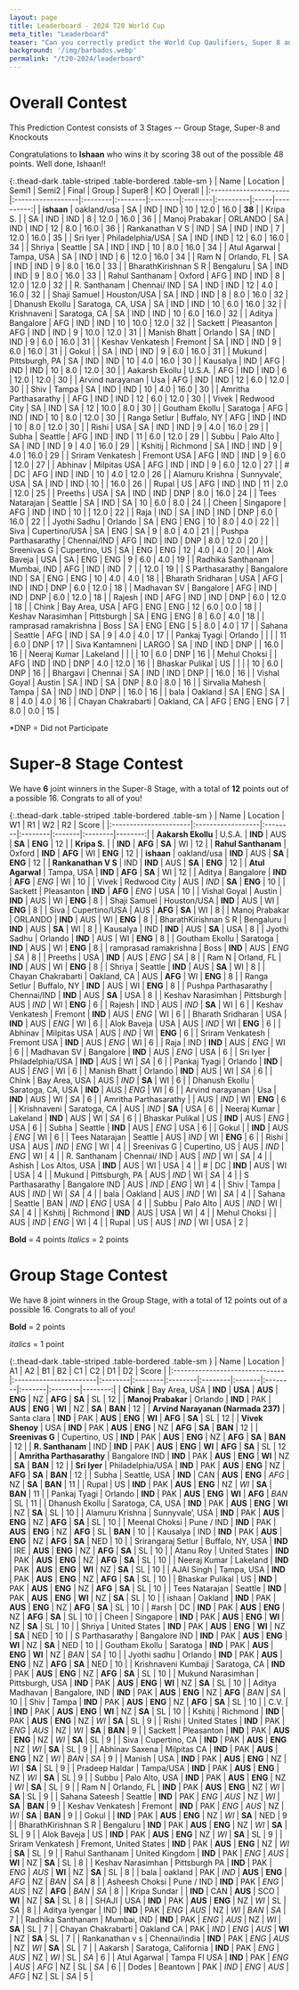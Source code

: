 ```yaml
---
layout: page
title: Leaderboard - 2024 T20 World Cup
meta_title: "Leaderboard"
teaser: "Can you correctly predict the World Cup Qaulifiers, Super 8 and the Knock-out?"
background: '/img/barbados.webp'
permalink: "/t20-2024/leaderboard"
---
```


<link href="https://maxcdn.bootstrapcdn.com/bootstrap/3.3.6/css/bootstrap.min.css" rel="stylesheet" />
<script src="https://maxcdn.bootstrapcdn.com/bootstrap/3.3.6/js/bootstrap.min.js"></script>

# Overall Contest

This Prediction Contest consists of 3 Stages -- Group Stage, Super-8 and Knockouts

Congratulations to **Ishaan** who wins it by scoring 38 out of the possible 48 points.
Well done, Ishaan!!

{:.thead-dark .table-striped .table-bordered .table-sm }
| Name                  | Location          | Semi1   | Semi2   | Final   | Group   | Super8   | KO   |   Overall |
|:----------------------|:------------------|:--------|:--------|:--------|:--------|:---------|:-----|----------:|
| **ishaan**                | oakland/usa       | SA      | IND     | IND     | 10      | 12.0     | 16.0 |        **38** |
| Kripa S.              |                   | SA      | IND     | IND     | 8       | 12.0     | 16.0 |        36 |
| Manoj Prabakar        | ORLANDO           | SA      | IND     | IND     | 12      | 8.0      | 16.0 |        36 |
| Rankanathan V S       | IND               | SA      | IND     | IND     | 7       | 12.0     | 16.0 |        35 |
| Sri Iyer              | Philadelphia/USA  | SA      | IND     | IND     | 12      | 6.0      | 16.0 |        34 |
| Shriya                | Seattle           | SA      | IND     | IND     | 10      | 8.0      | 16.0 |        34 |
| Atul Agarwal          | Tampa, USA        | SA      | IND     | IND     | 6       | 12.0     | 16.0 |        34 |
| Ram N                 | Orlando, FL       | SA      | IND     | IND     | 9       | 8.0      | 16.0 |        33 |
| BharathKirishnan S R  | Bengaluru         | SA      | IND     | IND     | 9       | 8.0      | 16.0 |        33 |
| Rahul Santhanam       | Oxford            | AFG     | IND     | IND     | 8       | 12.0     | 12.0 |        32 |
| R. Santhanam          | Chennai/ IND      | SA      | IND     | IND     | 12      | 4.0      | 16.0 |        32 |
| Shaji Samuel          | Houston/USA       | SA      | IND     | IND     | 8       | 8.0      | 16.0 |        32 |
| Dhanush Ekollu        | Saratoga, CA, USA | SA      | IND     | IND     | 10      | 6.0      | 16.0 |        32 |
| Krishnaveni           | Saratoga, CA      | SA      | IND     | IND     | 10      | 6.0      | 16.0 |        32 |
| Aditya                | Bangalore         | AFG     | IND     | IND     | 10      | 10.0     | 12.0 |        32 |
| Sackett               | Pleasanton        | AFG     | IND     | IND     | 9       | 10.0     | 12.0 |        31 |
| Manish Bhatt          | Orlando           | SA      | IND     | IND     | 9       | 6.0      | 16.0 |        31 |
| Keshav Venkatesh      | Fremont           | SA      | IND     | IND     | 9       | 6.0      | 16.0 |        31 |
| Gokul                 |                   | SA      | IND     | IND     | 9       | 6.0      | 16.0 |        31 |
| Mukund                | Pittsburgh, PA    | SA      | IND     | IND     | 10      | 4.0      | 16.0 |        30 |
| Kausalya              | IND               | AFG     | IND     | IND     | 10      | 8.0      | 12.0 |        30 |
| Aakarsh Ekollu        | U.S.A.            | AFG     | IND     | IND     | 6       | 12.0     | 12.0 |        30 |
| Arvind narayanan      | Usa               | AFG     | IND     | IND     | 12      | 6.0      | 12.0 |        30 |
| Shiv                  | Tampa             | SA      | IND     | IND     | 10      | 4.0      | 16.0 |        30 |
| Amritha Parthasarathy |                   | AFG     | IND     | IND     | 12      | 6.0      | 12.0 |        30 |
| Vivek                 | Redwood City      | SA      | IND     | SA      | 12      | 10.0     | 8.0  |        30 |
| Goutham Ekollu        | Saratoga          | AFG     | IND     | IND     | 10      | 8.0      | 12.0 |        30 |
| Ranga Setlur          | Buffalo, NY       | AFG     | IND     | IND     | 10      | 8.0      | 12.0 |        30 |
| Rishi                 | USA               | SA      | IND     | IND     | 9       | 4.0      | 16.0 |        29 |
| Subha                 | Seattle           | AFG     | IND     | IND     | 11      | 6.0      | 12.0 |        29 |
| Subbu                 | Palo Alto         | SA      | IND     | IND     | 9       | 4.0      | 16.0 |        29 |
| Kshitij               | Richmond          | SA      | IND     | IND     | 9       | 4.0      | 16.0 |        29 |
| Sriram Venkatesh      | Fremont USA       | AFG     | IND     | IND     | 9       | 6.0      | 12.0 |        27 |
| Abhinav               | Milpitas USA      | AFG     | IND     | IND     | 9       | 6.0      | 12.0 |        27 |
| #                     | DC                | AFG     | IND     | IND     | 10      | 4.0      | 12.0 |        26 |
| Alamuru Krishna       | Sunnyvale’, USA   | SA      | IND     | IND     | 10      |          | 16.0 |        26 |
| Rupal                 | US                | AFG     | IND     | IND     | 11      | 2.0      | 12.0 |        25 |
| Preeths               | USA               | SA      | IND     | IND     | DNP     | 8.0      | 16.0 |        24 |
| Tees Natarajan        | Seattle           | SA      | IND     | SA      | 10      | 6.0      | 8.0  |        24 |
| Cheen                 | Singapore         | AFG     | IND     | IND     | 10      |          | 12.0 |        22 |
| Raja                  | IND               | SA      | IND     | IND     | DNP     | 6.0      | 16.0 |        22 |
| Jyothi Sadhu          | Orlando           | SA      | ENG     | ENG     | 10      | 8.0      | 4.0  |        22 |
| Siva                  | Cupertino/USA     | SA      | ENG     | SA      | 9       | 8.0      | 4.0  |        21 |
| Pushpa Parthasarathy  | Chennai/IND       | AFG     | IND     | IND     | DNP     | 8.0      | 12.0 |        20 |
| Sreenivas G           | Cupertino, US     | SA      | ENG     | ENG     | 12      | 4.0      | 4.0  |        20 |
| Alok Baveja           | USA               | SA      | ENG     | ENG     | 9       | 6.0      | 4.0  |        19 |
| Radhika Santhanam     | Mumbai, IND       | AFG     | IND     | IND     | 7       |          | 12.0 |        19 |
| S Parthasarathy       | Bangalore IND     | SA      | ENG     | ENG     | 10      | 4.0      | 4.0  |        18 |
| Bharath Sridharan     | USA               | AFG     | IND     | IND     | DNP     | 6.0      | 12.0 |        18 |
| Madhavan SV           | Bangalore         | AFG     | IND     | IND     | DNP     | 6.0      | 12.0 |        18 |
| Rajesh                | IND               | AFG     | IND     | IND     | DNP     | 6.0      | 12.0 |        18 |
| Chink                 | Bay Area, USA     | AFG     | ENG     | ENG     | 12      | 6.0      | 0.0  |        18 |
| Keshav Narasimhan     | Pittsburgh        | SA      | ENG     | ENG     | 8       | 6.0      | 4.0  |        18 |
| ramprasad ramakrishna | Boss              | SA      | ENG     | ENG     | 5       | 8.0      | 4.0  |        17 |
| Sahana                | Seattle           | AFG     | IND     | SA      | 9       | 4.0      | 4.0  |        17 |
| Pankaj Tyagi          | Orlando           |         |         |         | 11      | 6.0      | DNP  |        17 |
| Siva Kantamneni       | LARGO             | SA      | IND     | IND     | DNP     |          | 16.0 |        16 |
| Neeraj Kumar          | Lakeland          |         |         |         | 10      | 6.0      | DNP  |        16 |
| Mehul Choksi          |                   | AFG     | IND     | IND     | DNP     | 4.0      | 12.0 |        16 |
| Bhaskar Pulikal       | US                |         |         |         | 10      | 6.0      | DNP  |        16 |
| Bhargavi              | Chennai           | SA      | IND     | IND     | DNP     |          | 16.0 |        16 |
| Vishal Goyal          | Austin            | SA      | IND     | SA      | DNP     | 8.0      | 8.0  |        16 |
| Sirvalia Mahesh       | Tampa             | SA      | IND     | IND     | DNP     |          | 16.0 |        16 |
| bala                  | Oakland           | SA      | ENG     | SA      | 8       | 4.0      | 4.0  |        16 |
| Chayan Chakrabarti    | Oakland, CA       | AFG     | ENG     | ENG     | 7       | 8.0      | 0.0  |        15 |


*DNP = Did not Participate

# Super-8 Stage Contest

We have **6** joint winners in the Super-8 Stage, with a total of **12** points out of a possible 16. Congrats to all of you!

{:.thead-dark .table-striped .table-bordered .table-sm }
| Name                  | Location          | W1      | R1      | W2     | R2      |   Score |
|:----------------------|:------------------|:--------|:--------|:-------|:--------|--------:|
| **Aakarsh Ekollu**        | U.S.A.            | **IND** | AUS     | **SA** | **ENG** |      12 |
| **Kripa S.**              |                   | **IND** | **AFG** | **SA** | WI      |      12 |
| **Rahul Santhanam**       | Oxford            | **IND** | **AFG** | WI     | **ENG** |      12 |
| **ishaan**                | oakland/usa       | **IND** | AUS     | **SA** | **ENG** |      12 |
| **Rankanathan V S**       | IND               | **IND** | AUS     | **SA** | **ENG** |      12 |
| **Atul Agarwal**          | Tampa, USA        | **IND** | **AFG** | **SA** | WI      |      12 |
| Aditya                | Bangalore         | **IND** | **AFG** | *ENG*  | WI      |      10 |
| Vivek                 | Redwood City      | AUS     | *IND*   | **SA** | **ENG** |      10 |
| Sackett               | Pleasanton        | **IND** | **AFG** | *ENG*  | USA     |      10 |
| Vishal Goyal          | Austin            | **IND** | AUS     | WI     | **ENG** |       8 |
| Shaji Samuel          | Houston/USA       | **IND** | AUS     | WI     | **ENG** |       8 |
| Siva                  | Cupertino/USA     | AUS     | **AFG** | **SA** | WI      |       8 |
| Manoj Prabakar        | ORLANDO           | **IND** | AUS     | WI     | **ENG** |       8 |
| BharathKirishnan S R  | Bengaluru         | **IND** | AUS     | **SA** | WI      |       8 |
| Kausalya              | IND               | **IND** | AUS     | **SA** | USA     |       8 |
| Jyothi Sadhu          | Orlando           | **IND** | AUS     | WI     | **ENG** |       8 |
| Goutham Ekollu        | Saratoga          | **IND** | AUS     | WI     | **ENG** |       8 |
| ramprasad ramakrishna | Boss              | **IND** | AUS     | *ENG*  | *SA*    |       8 |
| Preeths               | USA               | **IND** | AUS     | *ENG*  | *SA*    |       8 |
| Ram N                 | Orland, FL        | **IND** | AUS     | WI     | **ENG** |       8 |
| Shriya                | Seattle           | **IND** | AUS     | **SA** | WI      |       8 |
| Chayan Chakrabarti    | Oakland, CA       | AUS     | **AFG** | WI     | **ENG** |       8 |
| Ranga Setlur          | Buffalo, NY       | **IND** | AUS     | WI     | **ENG** |       8 |
| Pushpa Parthasarathy  | Chennai/IND       | **IND** | AUS     | **SA** | USA     |       8 |
| Keshav Narasimhan     | Pittsburgh        | AUS     | *IND*   | WI     | **ENG** |       6 |
| Rajesh                | IND               | AUS     | *IND*   | **SA** | WI      |       6 |
| Keshav Venkatesh      | Fremont           | **IND** | AUS     | *ENG*  | WI      |       6 |
| Bharath Sridharan     | USA               | **IND** | AUS     | *ENG*  | WI      |       6 |
| Alok Baveja           | USA               | AUS     | *IND*   | WI     | **ENG** |       6 |
| Abhinav               | Milpitas USA      | AUS     | *IND*   | WI     | **ENG** |       6 |
| Sriram Venkatesh      | Fremont USA       | **IND** | AUS     | *ENG*  | WI      |       6 |
| Raja                  | IND               | **IND** | AUS     | *ENG*  | WI      |       6 |
| Madhavan SV           | Bangalore         | **IND** | AUS     | *ENG*  | USA     |       6 |
| Sri Iyer              | Philadelphia/USA  | **IND** | AUS     | WI     | *SA*    |       6 |
| Pankaj Tyagi          | Orlando           | **IND** | AUS     | *ENG*  | WI      |       6 |
| Manish Bhatt          | Orlando           | **IND** | AUS     | WI     | *SA*    |       6 |
| Chink                 | Bay Area, USA     | AUS     | *IND*   | **SA** | WI      |       6 |
| Dhanush Ekollu        | Saratoga, CA, USA | **IND** | AUS     | *ENG*  | WI      |       6 |
| Arvind narayanan      | Usa               | **IND** | AUS     | WI     | *SA*    |       6 |
| Amritha Parthasarathy |                   | AUS     | *IND*   | WI     | **ENG** |       6 |
| Krishnaveni           | Saratoga, CA      | AUS     | *IND*   | **SA** | USA     |       6 |
| Neeraj Kumar          | Lakeland          | **IND** | AUS     | WI     | *SA*    |       6 |
| Bhaskar Pulikal       | US                | **IND** | AUS     | *ENG*  | USA     |       6 |
| Subha                 | Seattle           | **IND** | AUS     | *ENG*  | USA     |       6 |
| Gokul                 |                   | **IND** | AUS     | *ENG*  | WI      |       6 |
| Tees Natarajan        | Seattle           | AUS     | *IND*   | WI     | **ENG** |       6 |
| Rishi                 | USA               | AUS     | *IND*   | *ENG*  | WI      |       4 |
| Sreenivas G           | Cupertino, US     | AUS     | *IND*   | *ENG*  | WI      |       4 |
| R. Santhanam          | Chennai/ IND      | AUS     | *IND*   | WI     | *SA*    |       4 |
| Ashish                | Los Altos, USA    | **IND** | AUS     | WI     | USA     |       4 |
| #                     | DC                | **IND** | AUS     | WI     | USA     |       4 |
| Mukund                | Pittsburgh, PA    | AUS     | *IND*   | WI     | *SA*    |       4 |
| S Parthasarathy       | Bangalore IND     | AUS     | *IND*   | *ENG*  | WI      |       4 |
| Shiv                  | Tampa             | AUS     | *IND*   | WI     | *SA*    |       4 |
| bala                  | Oakland           | AUS     | *IND*   | WI     | *SA*    |       4 |
| Sahana                | Seattle           | BAN     | *IND*   | *ENG*  | USA     |       4 |
| Subbu                 | Palo Alto         | AUS     | *IND*   | WI     | *SA*    |       4 |
| Kshitij               | Richmond          | **IND** | AUS     | USA    | WI      |       4 |
| Mehul Choksi          |                   | AUS     | *IND*   | *ENG*  | WI      |       4 |
| Rupal                 | US                | AUS     | *IND*   | WI     | USA     |       2 |

 **Bold** = 4 points 
 *Italics* = 2 points

# Group Stage Contest

We have 8 joint winners in the Group Stage, with a total of 12 points out of a possible 16. Congrats to all of you!

**Bold** = 2 points

_italics_ = 1 point

{:.thead-dark .table-striped .table-bordered .table-sm }
| Name                           | Location               | A1      | A2      | B1      | B2      | C1     | C2      | D1     | D2      |   Score |
|:-------------------------------|:-----------------------|:--------|:--------|:--------|:--------|:-------|:--------|:-------|:--------|--------:|
| **Chink**                          | Bay Area, USA          | **IND** | **USA** | **AUS** | **ENG** | NZ     | **AFG** | **SA** | SL      |      12 |
| **Manoj Prabakar**                 | Orlando                | **IND** | PAK     | **AUS** | **ENG** | **WI** | NZ      | **SA** | **BAN** |      12 |
| **Arvind Narayanan (Narmada 237)** | Santa clara            | **IND** | PAK     | **AUS** | **ENG** | **WI** | **AFG** | **SA** | SL      |      12 |
| **Vivek Shenoy**                   | USA                    | **IND** | PAK     | **AUS** | **ENG** | NZ     | **AFG** | **SA** | **BAN** |      12 |
| **Sreenivas G**                    | Cupertino, US          | **IND** | PAK     | **AUS** | **ENG** | NZ     | **AFG** | **SA** | **BAN** |      12 |
| **R. Santhanam**                   | IND                    | **IND** | PAK     | **AUS** | **ENG** | **WI** | **AFG** | **SA** | SL      |      12 |
| **Amritha Parthasarathy**          | Bangalore IND          | **IND** | PAK     | **AUS** | **ENG** | **WI** | NZ      | **SA** | **BAN** |      12 |
| **Sri Iyer**                       | Philadelphia/USA       | **IND** | PAK     | **AUS** | **ENG** | NZ     | **AFG** | **SA** | **BAN** |      12 |
| Subha                          | Seattle, USA           | **IND** | CAN     | **AUS** | **ENG** | *AFG*  | NZ      | **SA** | **BAN** |      11 |
| Rupal                          | US                     | **IND** | PAK     | **AUS** | **ENG** | NZ     | *WI*    | **SA** | **BAN** |      11 |
| Pankaj Tyagi                   | Orlando                | **IND** | PAK     | **AUS** | **ENG** | **WI** | **AFG** | *BAN*  | SL      |      11 |
| Dhanush Ekollu                 | Saratoga, CA, USA      | **IND** | PAK     | **AUS** | **ENG** | **WI** | NZ      | **SA** | SL      |      10 |
| Alamuru Krishna                | Sunnyvale’, USA        | **IND** | PAK     | **AUS** | **ENG** | NZ     | **AFG** | **SA** | SL      |      10 |
| Meenal Choksi                  | Pune / IND             | **IND** | PAK     | **AUS** | **ENG** | NZ     | **AFG** | SL     | **BAN** |      10 |
| Kausalya                       | IND                    | **IND** | PAK     | **AUS** | **ENG** | NZ     | **AFG** | **SA** | NED     |      10 |
| Srirangaraj Setlur             | Buffalo, NY, USA       | **IND** | IRE     | **AUS** | **ENG** | NZ     | **AFG** | **SA** | SL      |      10 |
| Atanu Roy                      | United States          | **IND** | PAK     | **AUS** | **ENG** | NZ     | **AFG** | **SA** | SL      |      10 |
| Neeraj Kumar                   | Lakeland               | **IND** | PAK     | **AUS** | **ENG** | **WI** | NZ      | **SA** | SL      |      10 |
| AJAI Singh                     | Tampa, USA             | **IND** | PAK     | **AUS** | **ENG** | NZ     | **AFG** | **SA** | SL      |      10 |
| Bhaskar Pulikal                | US                     | **IND** | PAK     | **AUS** | **ENG** | NZ     | **AFG** | **SA** | SL      |      10 |
| Tees Natarajan                 | Seattle                | **IND** | PAK     | **AUS** | **ENG** | **WI** | NZ      | **SA** | SL      |      10 |
| ishaan                         | Oakland                | **IND** | PAK     | **AUS** | **ENG** | NZ     | **AFG** | **SA** | SL      |      10 |
| #arsh                          | DC                     | **IND** | PAK     | **AUS** | **ENG** | NZ     | **AFG** | **SA** | SL      |      10 |
| Cheen                          | Singapore              | **IND** | PAK     | **AUS** | **ENG** | **WI** | NZ      | **SA** | SL      |      10 |
| Shriya                         | United States          | **IND** | PAK     | **AUS** | **ENG** | **WI** | NZ      | **SA** | NED     |      10 |
| S Parthasarathy                | Bangalore IND          | **IND** | PAK     | **AUS** | **ENG** | **WI** | NZ      | **SA** | NED     |      10 |
| Goutham Ekollu                 | Saratoga               | **IND** | PAK     | **AUS** | **ENG** | **WI** | NZ      | *BAN*  | *SA*    |      10 |
| Jyothi sadhu                   | Orlando                | **IND** | PAK     | **AUS** | **ENG** | NZ     | **AFG** | **SA** | NED     |      10 |
| Krishnaveni Kumbaji            | Saratoga, CA           | **IND** | PAK     | **AUS** | **ENG** | NZ     | **AFG** | **SA** | SL      |      10 |
| Mukund Narasimhan              | Pittsburgh, USA        | **IND** | PAK     | **AUS** | **ENG** | **WI** | NZ      | **SA** | SL      |      10 |
| Aditya Madhavan                | Bangalore, IND         | **IND** | PAK     | **AUS** | **ENG** | NZ     | **AFG** | *BAN*  | *SA*    |      10 |
| Shiv                           | Tampa                  | **IND** | PAK     | **AUS** | **ENG** | NZ     | **AFG** | **SA** | SL      |      10 |
| C.V.                           |                        | **IND** | PAK     | **AUS** | **ENG** | **WI** | NZ      | **SA** | SL      |      10 |
| Kshitij                        | Richmond               | **IND** | PAK     | **AUS** | **ENG** | NZ     | *WI*    | **SA** | SL      |       9 |
| Rishi                          | United States          | **IND** | PAK     | *ENG*   | *AUS*   | NZ     | *WI*    | **SA** | **BAN** |       9 |
| Sackett                        | Pleasanton             | **IND** | PAK     | **AUS** | **ENG** | NZ     | *WI*    | **SA** | SL      |       9 |
| Siva                           | Cupertino, CA          | **IND** | PAK     | **AUS** | **ENG** | NZ     | *WI*    | **SA** | SL      |       9 |
| Abhinav Saxena                 | Milpitas CA            | **IND** | PAK     | **AUS** | **ENG** | NZ     | *WI*    | *BAN*  | *SA*    |       9 |
| Manish                         | USA                    | **IND** | PAK     | **AUS** | **ENG** | NZ     | *WI*    | **SA** | SL      |       9 |
| Pradeep Haldar                 | Tampa/USA              | **IND** | PAK     | **AUS** | **ENG** | NZ     | *WI*    | **SA** | SL      |       9 |
| Subbu                          | Palo Alto, USA         | **IND** | PAK     | **AUS** | **ENG** | NZ     | *WI*    | **SA** | SL      |       9 |
| Ram N                          | Orlando, FL            | **IND** | PAK     | **AUS** | **ENG** | NZ     | *WI*    | **SA** | SL      |       9 |
| Sahana Sateesh                 | Seattle                | **IND** | PAK     | *ENG*   | *AUS*   | NZ     | *WI*    | **SA** | **BAN** |       9 |
| Keshav Venkatesh               | Fremont                | **IND** | PAK     | *ENG*   | *AUS*   | NZ     | *WI*    | **SA** | **BAN** |       9 |
| Gokul                          |                        | **IND** | PAK     | **AUS** | **ENG** | NZ     | *WI*    | **SA** | NED     |       9 |
| BharathKirishnan S R           | Bengaluru              | **IND** | PAK     | **AUS** | **ENG** | NZ     | *WI*    | **SA** | SL      |       9 |
| Alok Baveja                    | US                     | **IND** | PAK     | **AUS** | **ENG** | NZ     | *WI*    | **SA** | SL      |       9 |
| Sriram Venkatesh               | Fremont, United States | **IND** | PAK     | **AUS** | **ENG** | NZ     | *WI*    | **SA** | SL      |       9 |
| Rahul Santhanam                | United Kingdom         | **IND** | PAK     | *ENG*   | *AUS*   | **WI** | NZ      | **SA** | SL      |       8 |
| Keshav Narasimhan              | Pittsburgh PA          | **IND** | PAK     | *ENG*   | *AUS*   | **WI** | NZ      | **SA** | SL      |       8 |
| bala                           | oakland                | PAK     | *IND*   | **AUS** | **ENG** | *AFG*  | NZ      | *BAN*  | *SA*    |       8 |
| Asheesh Choksi                 | Pune / IND             | **IND** | PAK     | *ENG*   | *AUS*   | NZ     | **AFG** | *BAN*  | *SA*    |       8 |
| Kripa Sundar                   |                        | **IND** | CAN     | **AUS** | SCO     | **WI** | NZ      | **SA** | SL      |       8 |
| SHAJI                          | USA                    | **IND** | PAK     | **AUS** | **ENG** | NZ     | *WI*    | SL     | *SA*    |       8 |
| Aditya Iyengar                 | IND                    | **IND** | PAK     | *ENG*   | *AUS*   | NZ     | *WI*    | *BAN*  | *SA*    |       7 |
| Radhika Santhanam              | Mumbai, IND            | **IND** | PAK     | *ENG*   | *AUS*   | NZ     | *WI*    | **SA** | SL      |       7 |
| Chayan Chakrabarti             | Oakland CA             | PAK     | *IND*   | *ENG*   | *AUS*   | **WI** | NZ      | **SA** | SL      |       7 |
| Rankanathan v s                | Chennai/india          | **IND** | PAK     | *ENG*   | *AUS*   | NZ     | *WI*    | **SA** | SL      |       7 |
| Aakarsh                        | Saratoga, California   | **IND** | PAK     | *ENG*   | *AUS*   | NZ     | *WI*    | SL     | *SA*    |       6 |
| Atul Agarwal                   | Tampa Fl USA           | **IND** | PAK     | *ENG*   | *AUS*   | *AFG*  | NZ      | SL     | *SA*    |       6 |
| Dodes                          | Beantown               | PAK     | *IND*   | *ENG*   | *AUS*   | *AFG*  | NZ      | SL     | *SA*    |       5 |